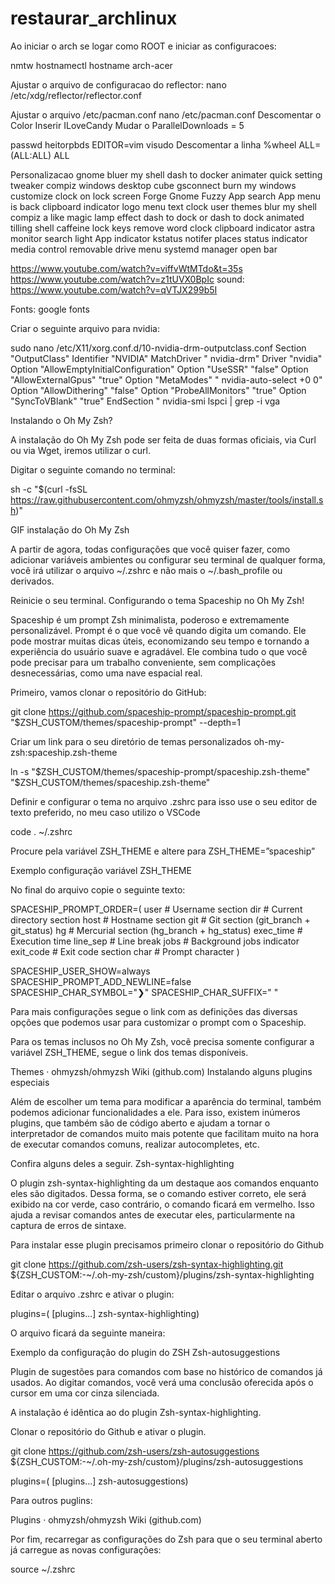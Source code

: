 # restaurar_archlinux



Ao iniciar o arch se logar como ROOT e iniciar as configuracoes:

nmtw
hostnamectl hostname arch-acer

Ajustar o arquivo de configuracao do reflector:
nano /etc/xdg/reflector/reflector.conf

Ajustar o arquivo /etc/pacman.conf
nano /etc/pacman.conf
  Descomentar o Color
  Inserir ILoveCandy
  Mudar o ParallelDownloads = 5 

passwd heitorpbds
EDITOR=vim visudo
  Descomentar a linha %wheel ALL=(ALL:ALL) ALL

Personalizacao gnome
  bluer my shell
  dash to docker animater
  quick setting tweaker
  compiz windows
  desktop cube
  gsconnect
  burn my windows
  customize clock on lock screen
  Forge
  Gnome Fuzzy App search
  App menu is back
  clipboard indicator
  logo menu
  text clock
  user themes 
  blur my shell
  compiz a like magic lamp effect
  dash to dock or dash to dock animated
  tilling shell
  caffeine
  lock keys
  remove word clock
  clipboard indicator
  astra monitor
  search light
  App indicator  kstatus notifer
  places status indicator
  media control
  removable drive menu
  systemd manager
  open bar


  https://www.youtube.com/watch?v=viffvWtMTdo&t=35s
  https://www.youtube.com/watch?v=z1tUVX0BpIc
  sound: https://www.youtube.com/watch?v=qVTJX299b5I


Fonts: google fonts  

Criar o seguinte arquivo para nvidia:

sudo nano  /etc/X11/xorg.conf.d/10-nvidia-drm-outputclass.conf 
Section "OutputClass"
        Identifier "NVIDIA"
        MatchDriver " nvidia-drm"
        Driver "nvidia"
        Option "AllowEmptyInitialConfiguration"
        Option "UseSSR" "false"
        Option "AllowExternalGpus" "true"
        Option "MetaModes" " nvidia-auto-select +0 0"
        Option "AllowDithering" "false"
        Option "ProbeAllMonitors" "true"
        Option "SyncToVBlank" "true"
EndSection
"
nvidia-smi
lspci | grep -i vga

Instalando o Oh My Zsh?

A instalação do Oh My Zsh pode ser feita de duas formas oficiais, via Curl ou via Wget, iremos utilizar o curl.

Digitar o seguinte comando no terminal:

sh -c "$(curl -fsSL https://raw.githubusercontent.com/ohmyzsh/ohmyzsh/master/tools/install.sh)"

GIF instalação do Oh My Zsh

A partir de agora, todas configurações que você quiser fazer, como adicionar variáveis ambientes ou configurar seu terminal de qualquer forma, você irá utilizar o arquivo ~/.zshrc e não mais o ~/.bash_profile ou derivados.

Reinicie o seu terminal.
Configurando o tema Spaceship no Oh My Zsh!

Spaceship é um prompt Zsh minimalista, poderoso e extremamente personalizável. Prompt é o que você vê quando digita um comando. Ele pode mostrar muitas dicas úteis, economizando seu tempo e tornando a experiência do usuário suave e agradável. Ele combina tudo o que você pode precisar para um trabalho conveniente, sem complicações desnecessárias, como uma nave espacial real.

Primeiro, vamos clonar o repositório do GitHub:

git clone https://github.com/spaceship-prompt/spaceship-prompt.git "$ZSH_CUSTOM/themes/spaceship-prompt" --depth=1

Criar um link para o seu diretório de temas personalizados oh-my-zsh:spaceship.zsh-theme

ln -s "$ZSH_CUSTOM/themes/spaceship-prompt/spaceship.zsh-theme" "$ZSH_CUSTOM/themes/spaceship.zsh-theme"

Definir e configurar o tema no arquivo .zshrc para isso use o seu editor de texto preferido, no meu caso utilizo o VSCode

code . ~/.zshrc

Procure pela variável ZSH_THEME e altere para ZSH_THEME=”spaceship”

Exemplo configuração variável ZSH_THEME

No final do arquivo copie o seguinte texto:

SPACESHIP_PROMPT_ORDER=(
  user # Username section
  dir # Current directory section
  host # Hostname section
  git # Git section (git_branch + git_status)
  hg # Mercurial section (hg_branch + hg_status)
  exec_time # Execution time
  line_sep # Line break
  jobs # Background jobs indicator
  exit_code # Exit code section
  char # Prompt character
)

SPACESHIP_USER_SHOW=always
SPACESHIP_PROMPT_ADD_NEWLINE=false
SPACESHIP_CHAR_SYMBOL="❯"
SPACESHIP_CHAR_SUFFIX=" "

Para mais configurações segue o link com as definições das diversas opções que podemos usar para customizar o prompt com o Spaceship.

Para os temas inclusos no Oh My Zsh, você precisa somente configurar a variável ZSH_THEME, segue o link dos temas disponíveis.

Themes · ohmyzsh/ohmyzsh Wiki (github.com)
Instalando alguns plugins especiais

Além de escolher um tema para modificar a aparência do terminal, também podemos adicionar funcionalidades a ele. Para isso, existem inúmeros plugins, que também são de código aberto e ajudam a tornar o interpretador de comandos muito mais potente que facilitam muito na hora de executar comandos comuns, realizar autocompletes, etc.

Confira alguns deles a seguir.
Zsh-syntax-highlighting

O plugin zsh-syntax-highlighting da um destaque aos comandos enquanto eles são digitados. Dessa forma, se o comando estiver correto, ele será exibido na cor verde, caso contrário, o comando ficará em vermelho. Isso ajuda a revisar comandos antes de executar eles, particularmente na captura de erros de sintaxe.

Para instalar esse plugin precisamos primeiro clonar o repositório do Github

git clone https://github.com/zsh-users/zsh-syntax-highlighting.git ${ZSH_CUSTOM:-~/.oh-my-zsh/custom}/plugins/zsh-syntax-highlighting

Editar o arquivo .zshrc e ativar o plugin:

plugins=( [plugins...] zsh-syntax-highlighting)

O arquivo ficará da seguinte maneira:

Exemplo da configuração do plugin do ZSH
Zsh-autosuggestions

Plugin de sugestões para comandos com base no histórico de comandos já usados. Ao digitar comandos, você verá uma conclusão oferecida após o cursor em uma cor cinza silenciada.

A instalação é idêntica ao do plugin Zsh-syntax-highlighting.

Clonar o repositório do Github e ativar o plugin.

git clone https://github.com/zsh-users/zsh-autosuggestions ${ZSH_CUSTOM:-~/.oh-my-zsh/custom}/plugins/zsh-autosuggestions

plugins=( [plugins...] zsh-autosuggestions)

Para outros puglins:

Plugins · ohmyzsh/ohmyzsh Wiki (github.com)

Por fim, recarregar as configurações do Zsh para que o seu terminal aberto já carregue as novas configurações:

source ~/.zshrc
